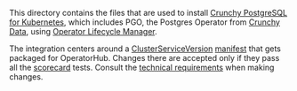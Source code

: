 This directory contains the files that are used to install [Crunchy PostgreSQL for Kubernetes][hub-listing],
which includes PGO, the Postgres Operator from [Crunchy Data][crunchy-data], using [Operator Lifecycle Manager][OLM].

The integration centers around a [ClusterServiceVersion][olm-csv] [manifest](./postgresoperator.csv.yaml)
that gets packaged for OperatorHub. Changes there are accepted only if they pass all the [scorecard][]
tests. Consult the [technical requirements][hub-contrib] when making changes.

[crunchy-data]: https://www.crunchydata.com
[hub-contrib]: https://github.com/operator-framework/community-operators/blob/master/docs/contributing.md
[hub-listing]: https://operatorhub.io/operator/postgresql
[olm-csv]: https://github.com/operator-framework/operator-lifecycle-manager/blob/master/doc/design/building-your-csv.md
[OLM]: https://github.com/operator-framework/operator-lifecycle-manager
[scorecard]: https://sdk.operatorframework.io/docs/scorecard/
